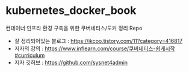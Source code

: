# kubernetes_docker_book
컨테이너 인프라 환경 구축을 위한 쿠버네티스/도커 정리 Repo

* 잘 정리되어있는 블로그 : https://ikcoo.tistory.com/11?category=416817
* 저자의 강의 : https://www.inflearn.com/course/쿠버네티스-쉽게시작#curriculum 
* 저자 깃허브 : https://github.com/sysnet4admin
